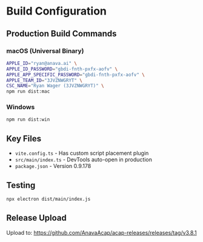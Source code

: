 # Build Configuration

## Production Build Commands

### macOS (Universal Binary)
```bash
APPLE_ID="ryan@anava.ai" \
APPLE_ID_PASSWORD="gbdi-fnth-pxfx-aofv" \
APPLE_APP_SPECIFIC_PASSWORD="gbdi-fnth-pxfx-aofv" \
APPLE_TEAM_ID="3JVZNWGRYT" \
CSC_NAME="Ryan Wager (3JVZNWGRYT)" \
npm run dist:mac
```

### Windows
```bash
npm run dist:win
```

## Key Files
- `vite.config.ts` - Has custom script placement plugin
- `src/main/index.ts` - DevTools auto-open in production
- `package.json` - Version 0.9.178

## Testing
```bash
npx electron dist/main/index.js
```

## Release Upload
Upload to: https://github.com/AnavaAcap/acap-releases/releases/tag/v3.8.1